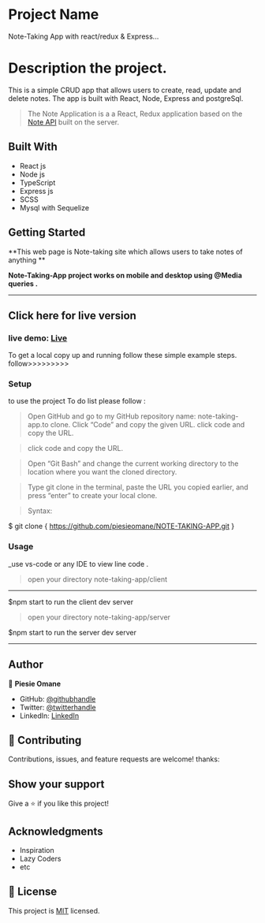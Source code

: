 # Project Name

Note-Taking App with react/redux & Express...

# Description the project.

This is a simple CRUD app that allows users to create, read, update and delete notes. The app is built with React, Node, Express and postgreSql.

> The Note Application is a a React, Redux application based on the [Note API](https://www.notion.so/Note-Taking-API-service-c14a96705ed84b3ead02071ed410d6ce) built on the server.

## Built With

- React js
- Node js
- TypeScript
- Express js
- SCSS
- Mysql with Sequelize

## Getting Started

**This web page is Note-taking site which allows users to take notes of anything **

**Note-Taking-App project works on mobile and desktop using @Media queries .**

---

## Click here for live version

### live demo: [Live](https://note-taking-app-ruby.vercel.app/)

To get a local copy up and running follow these simple example steps.
follow>>>>>>>>>

### Setup

to use the project To do list please follow :

> Open GitHub and go to my GitHub repository name: note-taking-app.to clone.
> Click “Code” and copy the given URL.
> click code and copy the URL.

> click code and copy the URL.

> Open “Git Bash” and change the current working directory to the location where you want the cloned directory.

> Type git clone in the terminal, paste the URL you copied earlier, and press “enter” to create your local clone.

> Syntax:

$ git clone { https://github.com/piesieomane/NOTE-TAKING-APP.git }

### Usage

\_use vs-code or any IDE to view line code .

> open your directory note-taking-app/client

---

$npm start to run the client dev server

> open your directory note-taking-app/server

$npm start to run the server dev server

---

## Author

👤 **Piesie Omane**

- GitHub: [@githubhandle](https://github.com/piesieomane)
- Twitter: [@twitterhandle](https://twitter.com/piesieomane)
- LinkedIn: [LinkedIn](https://linkedin.com/in/piesieomane)

## 🤝 Contributing

Contributions, issues, and feature requests are welcome!
thanks:

## Show your support

Give a ⭐️ if you like this project!

## Acknowledgments

- Inspiration
- Lazy Coders
- etc

## 📝 License

This project is [MIT](./LICENSE) licensed.
